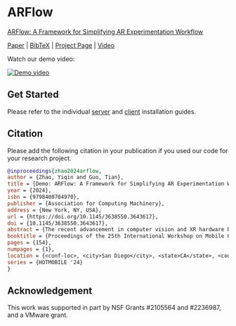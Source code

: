 # ARFlow

[ARFlow: A Framework for Simplifying AR Experimentation Workflow](https://doi.org/10.1145/3638550.3643617)

[Paper](https://doi.org/10.1145/3638550.3643617) | [BibTeX](#bibtex) | [Project Page](https://cake.wpi.edu/ARFlow/) | [Video](https://youtu.be/mml8YrCgfTk)

Watch our demo video:

[![Demo video](https://img.youtube.com/vi/mml8YrCgfTk/maxresdefault.jpg)](https://youtu.be/mml8YrCgfTk)

## Get Started

Please refer to the individual [server](./python/README.md) and [client](./unity/README.md) installation guides.

## Citation

Please add the following citation in your publication if you used our code for your research project.

```bibtex
@inproceedings{zhao2024arflow,
author = {Zhao, Yiqin and Guo, Tian},
title = {Demo: ARFlow: A Framework for Simplifying AR Experimentation Workflow},
year = {2024},
isbn = {9798400704970},
publisher = {Association for Computing Machinery},
address = {New York, NY, USA},
url = {https://doi.org/10.1145/3638550.3643617},
doi = {10.1145/3638550.3643617},
abstract = {The recent advancement in computer vision and XR hardware has ignited the community's interest in AR systems research. Similar to traditional systems research, the evaluation of AR systems involves capturing real-world data with AR hardware and iteratively evaluating the targeted system designs [1]. However, it is challenging to conduct scalable and reproducible AR experimentation [2] due to two key reasons. First, there is a lack of integrated framework support in real-world data capturing, which makes it a time-consuming process. Second, AR data often exhibits characteristics, including temporal and spatial variations, and is in a multi-modal format, which makes it difficult to conduct controlled evaluations.},
booktitle = {Proceedings of the 25th International Workshop on Mobile Computing Systems and Applications},
pages = {154},
numpages = {1},
location = {<conf-loc>, <city>San Diego</city>, <state>CA</state>, <country>USA</country>, </conf-loc>},
series = {HOTMOBILE '24}
}
```

## Acknowledgement

This work was supported in part by NSF Grants #2105564 and #2236987, and a VMware grant.
